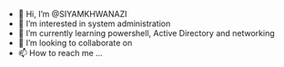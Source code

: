 - 👋 Hi, I’m @SIYAMKHWANAZI
- 👀 I’m interested in system administration
- 🌱 I’m currently learning powershell, Active Directory and networking 
- 💞️ I’m looking to collaborate on 
- 📫 How to reach me ...

<!---
SIYAMKHWANAZI/SIYAMKHWANAZI is a ✨ special ✨ repository because its `README.md` (this file) appears on your GitHub profile.
You can click the Preview link to take a look at your changes.
--->
